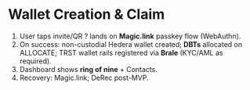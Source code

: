 # Wallet Creation & Claim

1) User taps invite/QR ? lands on **Magic.link** passkey flow (WebAuthn).  
2) On success: non-custodial Hedera wallet created; **DBTs** allocated on ALLOCATE; TRST wallet rails registered via **Brale** (KYC/AML as required).  
3) Dashboard shows **ring of nine** + Contacts.  
4) Recovery: Magic.link; DeRec post-MVP.
